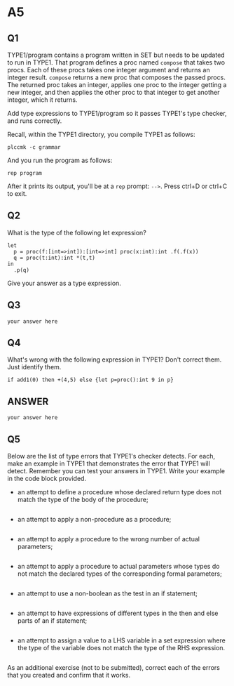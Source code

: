 # A5

## Q1

TYPE1/program contains a program written in SET but needs to be updated
to run in TYPE1. That program defines a proc named `compose` that takes
two procs. Each of these procs takes one integer argument
and returns an integer result. `compose` returns a new proc that composes
the passed procs. The returned proc takes an integer, applies one proc to
the integer getting a new integer, and then applies the other proc to that
integer to get another integer, which it returns.

Add type expressions to TYPE1/program so it passes TYPE1's type checker,
and runs correctly.

Recall, within the TYPE1 directory, you compile TYPE1 as follows:

```
plccmk -c grammar
```

And you run the program as follows:

```
rep program
```

After it prints its output, you'll be at a `rep` prompt: `-->`.
Press ctrl+D or ctrl+C to exit.

## Q2

What is the type of the following let expression?

```
let
  p = proc(f:[int=>int]):[int=>int] proc(x:int):int .f(.f(x))
  q = proc(t:int):int *(t,t)
in
  .p(q)
```

Give your answer as a type expression.

## Q3

```
your answer here
```

## Q4

What's wrong with the following expression in TYPE1?
Don't correct them. Just identify them.

```
if add1(0) then +(4,5) else {let p=proc():int 9 in p}
```


## ANSWER

```
your answer here
```

## Q5

Below are the list of type errors that TYPE1's checker detects. For each,
make an example in TYPE1 that demonstrates the error that TYPE1 will detect.
Remember you can test your answers in TYPE1. Write your example in the
code block provided.

* an attempt to define a procedure whose declared return type does not match the type of the body of the procedure;

    ```
    ```

* an attempt to apply a non-procedure as a procedure;

    ```
    ```

* an attempt to apply a procedure to the wrong number of actual parameters;

    ```
    ```

* an attempt to apply a procedure to actual parameters whose types do not match the declared types of the corresponding formal parameters;

    ```
    ```

* an attempt to use a non-boolean as the test in an if statement;

    ```
    ```

* an attempt to have expressions of different types in the then and else parts of an if statement;

    ```
    ```

* an attempt to assign a value to a LHS variable in a set expression where the type of the variable does not match the type of the RHS expression.

    ```
    ```

As an additional exercise (not to be submitted), correct each of the errors
that you created and confirm that it works.
